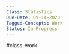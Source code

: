 ```yaml
---
Class: Statistics
Due-Date: 09-14-2023
Tagged-Concepts: Work
Status: In Progress
---
```

#class-work 

